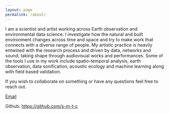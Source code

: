 ```yaml
---
layout: page
permalink: /about/
---
```

I am a scientist and artist working across Earth observation and environmental data science. I investigate how the natural and built environment changes across time and space and try to make work that connects with a diverse range of people. My artistic practice is heavily entwined with the research process and driven by data, networks and sound, taking shape through audiovisual works and performances. Some of the tools I use in my work include spatio-temporal analysis, earth observation, data sonification, acoustic ecology and machine learning along with field based validation.

If you wish to collaborate on something or have any questions feel free to reach out.

[Email](mailto:sean.m.t.chua@gmail.com)

Github: <a href="https://github.com/s-m-t-c">https://github.com/s-m-t-c</a>
